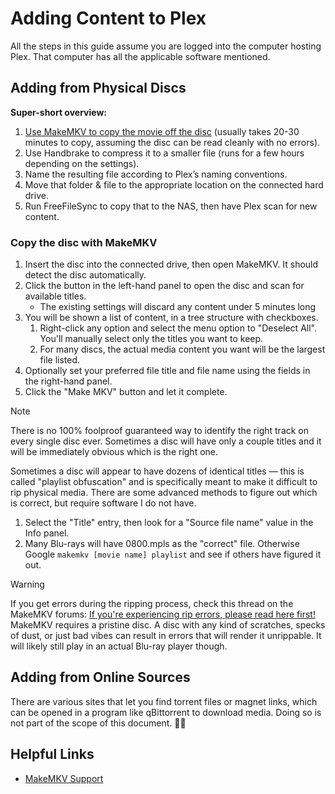 # Adding Content to Plex
All the steps in this guide assume you are logged into the computer hosting Plex. That computer has all the applicable software mentioned.

## Adding from Physical Discs

**Super-short overview:**
1. [Use MakeMKV to copy the movie off the disc](#copy-the-disc-with-makemkv) (usually takes 20-30 minutes to copy, assuming the disc can be read cleanly with no errors).
2. Use Handbrake to compress it to a smaller file (runs for a few hours depending on the settings).
3. Name the resulting file according to Plex’s naming conventions.
4. Move that folder & file to the appropriate location on the connected hard drive.
5. Run FreeFileSync to copy that to the NAS, then have Plex scan for new content.

### Copy the disc with MakeMKV
1. Insert the disc into the connected drive, then open MakeMKV. It should detect the disc automatically.
2. Click the button in the left-hand panel to open the disc and scan for available titles.
   * The existing settings will discard any content under 5 minutes long
3. You will be shown a list of content, in a tree structure with checkboxes.
   1. Right-click any option and select the menu option to "Deselect All". You'll manually select only the titles you want to keep.
   2. For many discs, the actual media content you want will be the largest file listed.
4. Optionally set your preferred file title and file name using the fields in the right-hand panel.
5. Click the "Make MKV" button and let it complete.

> [!NOTE]
> There is no 100% foolproof guaranteed way to identify the right track on every single disc ever. Sometimes a disc will have only a couple titles and it will be immediately obvious which is the right one.
>
> Sometimes a disc will appear to have dozens of identical titles — this is called "playlist obfuscation" and is specifically meant to make it difficult to rip physical media. There are some advanced methods to figure out which is correct, but require software I do not have.
> 1. Select the "Title" entry, then look for a "Source file name" value in the Info panel.
> 2. Many Blu-rays will have 0800.mpls as the "correct" file. Otherwise Google `makemkv [movie name] playlist` and see if others have figured it out.

> [!WARNING]
> If you get errors during the ripping process, check this thread on the MakeMKV forums: [If you're experiencing rip errors, please read here first!](https://forum.makemkv.com/forum/viewtopic.php?t=15055)
> MakeMKV requires a pristine disc. A disc with any kind of scratches, specks of dust, or just bad vibes can result in errors that will render it unrippable. It will likely still play in an actual Blu-ray player though.

## Adding from Online Sources
There are various sites that let you find torrent files or magnet links, which can be opened in a program like qBittorrent to download media. Doing so is not part of the scope of this document. 🏴‍☠️

## Helpful Links
* [MakeMKV Support](https://www.makemkv.com/onlinehelp/)
